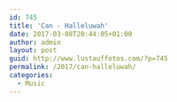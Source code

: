 ```yaml
---
id: 745
title: 'Can - Halleluwah'
date: 2017-03-08T20:44:05+01:00
author: admin
layout: post
guid: http://www.lustauffotos.com/?p=745
permalink: /2017/can-halleluwah/
categories:
  - Music
---
```

